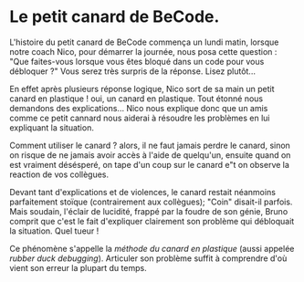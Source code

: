 # Le petit canard de BeCode.




L'histoire du petit canard de BeCode commença un lundi matin, lorsque notre coach
Nico, pour démarrer la journée, nous posa cette question :
"Que faites-vous lorsque vous êtes bloqué dans un code pour vous débloquer ?"
Vous serez très surpris de la réponse. Lisez plutôt...

En effet après plusieurs réponse logique, Nico sort de sa main un petit canard en plastique ! oui, un canard en plastique. Tout étonné nous demandons des explications... Nico nous explique donc que un amis comme ce petit cannard nous aiderai à résoudre les problèmes en lui expliquant la situation.

Comment utiliser le canard ? alors, il ne faut jamais perdre le canard, sinon on risque
de ne jamais avoir accès à l'aide de quelqu'un, ensuite quand on est vraiment désésperé, on
tape d'un coup sur le canard e"t on observe la reaction de vos collègues.

Devant tant d'explications et de violences, le canard restait néanmoins parfaitement stoïque (contrairement aux collègues); "Coin" disait-il parfois. Mais soudain, l'éclair de lucidité, frappé par la foudre de son génie, Bruno comprit que c'est le fait d'expliquer clairement son problème qui débloquait la situation. Quel tueur !

Ce phénomène s'appelle la *méthode du canard en plastique* (aussi appelée *rubber duck debugging*). Articuler son problème suffit à comprendre d'où vient son erreur la plupart du temps.

